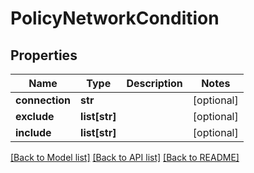 # PolicyNetworkCondition

## Properties
Name | Type | Description | Notes
------------ | ------------- | ------------- | -------------
**connection** | **str** |  | [optional] 
**exclude** | **list[str]** |  | [optional] 
**include** | **list[str]** |  | [optional] 

[[Back to Model list]](../README.md#documentation-for-models) [[Back to API list]](../README.md#documentation-for-api-endpoints) [[Back to README]](../README.md)

